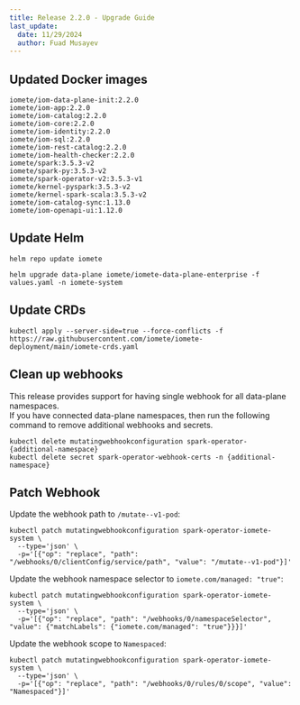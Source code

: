 ```yaml
---
title: Release 2.2.0 - Upgrade Guide
last_update:
  date: 11/29/2024
  author: Fuad Musayev
---
```


## Updated Docker images

```
iomete/iom-data-plane-init:2.2.0
iomete/iom-app:2.2.0
iomete/iom-catalog:2.2.0
iomete/iom-core:2.2.0
iomete/iom-identity:2.2.0
iomete/iom-sql:2.2.0
iomete/iom-rest-catalog:2.2.0
iomete/iom-health-checker:2.2.0
iomete/spark:3.5.3-v2
iomete/spark-py:3.5.3-v2
iomete/spark-operator-v2:3.5.3-v1
iomete/kernel-pyspark:3.5.3-v2
iomete/kernel-spark-scala:3.5.3-v2
iomete/iom-catalog-sync:1.13.0
iomete/iom-openapi-ui:1.12.0
```

## Update Helm

```shell
helm repo update iomete

helm upgrade data-plane iomete/iomete-data-plane-enterprise -f values.yaml -n iomete-system
```

## Update CRDs

```shell
kubectl apply --server-side=true --force-conflicts -f https://raw.githubusercontent.com/iomete/iomete-deployment/main/iomete-crds.yaml
```

## Clean up webhooks
This release provides support for having single webhook for all data-plane namespaces.  
If you have connected data-plane namespaces, then run the following command to remove additional webhooks and secrets.  

```shell
kubectl delete mutatingwebhookconfiguration spark-operator-{additional-namespace}
kubectl delete secret spark-operator-webhook-certs -n {additional-namespace}
```

## Patch Webhook

Update the webhook path to `/mutate--v1-pod`:
```shell
kubectl patch mutatingwebhookconfiguration spark-operator-iomete-system \
  --type='json' \
  -p='[{"op": "replace", "path": "/webhooks/0/clientConfig/service/path", "value": "/mutate--v1-pod"}]'
```

Update the webhook namespace selector to `iomete.com/managed: "true"`:
```shell
kubectl patch mutatingwebhookconfiguration spark-operator-iomete-system \
  --type='json' \
  -p='[{"op": "replace", "path": "/webhooks/0/namespaceSelector", "value": {"matchLabels": {"iomete.com/managed": "true"}}}]'
```

Update the webhook scope to `Namespaced`:
```shell
kubectl patch mutatingwebhookconfiguration spark-operator-iomete-system \
  --type='json' \
  -p='[{"op": "replace", "path": "/webhooks/0/rules/0/scope", "value": "Namespaced"}]'
```